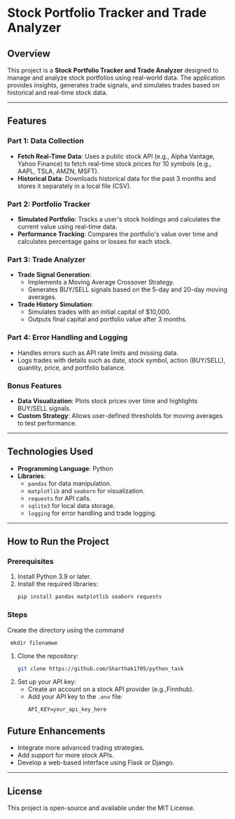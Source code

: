 # Stock Portfolio Tracker and Trade Analyzer

## Overview
This project is a **Stock Portfolio Tracker and Trade Analyzer** designed to manage and analyze stock portfolios using real-world data. The application provides insights, generates trade signals, and simulates trades based on historical and real-time stock data.

---

## Features

### Part 1: Data Collection
- **Fetch Real-Time Data**: Uses a public stock API (e.g., Alpha Vantage, Yahoo Finance) to fetch real-time stock prices for 10 symbols (e.g., AAPL, TSLA, AMZN, MSFT).
- **Historical Data**: Downloads historical data for the past 3 months and stores it separately in a local file (CSV).

### Part 2: Portfolio Tracker
- **Simulated Portfolio**: Tracks a user's stock holdings and calculates the current value using real-time data.
- **Performance Tracking**: Compares the portfolio's value over time and calculates percentage gains or losses for each stock.

### Part 3: Trade Analyzer
- **Trade Signal Generation**:
  - Implements a Moving Average Crossover Strategy.
  - Generates BUY/SELL signals based on the 5-day and 20-day moving averages.
- **Trade History Simulation**:
  - Simulates trades with an initial capital of $10,000.
  - Outputs final capital and portfolio value after 3 months.

### Part 4: Error Handling and Logging
- Handles errors such as API rate limits and missing data.
- Logs trades with details such as date, stock symbol, action (BUY/SELL), quantity, price, and portfolio balance.

### Bonus Features
- **Data Visualization**: Plots stock prices over time and highlights BUY/SELL signals.
- **Custom Strategy**: Allows user-defined thresholds for moving averages to test performance.

---

## Technologies Used
- **Programming Language**: Python
- **Libraries**:
  - `pandas` for data manipulation.
  - `matplotlib` and `seaborn` for visualization.
  - `requests` for API calls.
  - `sqlite3` for local data storage.
  - `logging` for error handling and trade logging.

---

## How to Run the Project

### Prerequisites
1. Install Python 3.9 or later.
2. Install the required libraries:
   ```bash
   pip install pandas matplotlib seaborn requests
   ```

### Steps
  Create the directory using the command 
 ```
  mkdir filenamwe
```

1. Clone the repository:
   ```bash
   git clone https://github.com/Sharthak1705/python_task 
   ```
2. Set up your API key:
   - Create an account on a stock API provider (e.g.,Finnhub).
   - Add your API key to the `.env` file:
     ```env
     API_KEY=your_api_key_here
     ```

## Future Enhancements
- Integrate more advanced trading strategies.
- Add support for more stock APIs.
- Develop a web-based interface using Flask or Django.

---

## License
This project is open-source and available under the MIT License.
